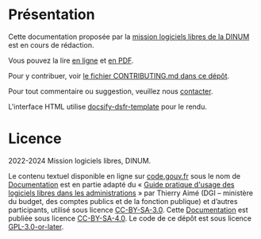 # Présentation

Cette documentation proposée par la [mission logiciels libres de la DINUM](https://code.gouv.fr) est en cours de rédaction.

Vous pouvez la lire [en ligne](https://code.gouv.fr/documentation/) et [en PDF](https://code.gouv.fr/documentation/logiciels-libres-et-administration-publique.pdf).

Pour y contribuer, voir [le fichier CONTRIBUTING.md dans ce dépôt](CONTRIBUTING.md).

Pour tout commentaire ou suggestion, veuillez nous [contacter](https://code.gouv.fr/fr/contact/).

L'interface HTML utilise [docsify-dsfr-template](https://github.com/codegouvfr/docsify-dsfr-template) pour le rendu.

# Licence

2022-2024 Mission logiciels libres, DINUM.

Le contenu textuel disponible en ligne sur [code.gouv.fr](https://code.gouv.fr) sous le nom de [Documentation](https://code.gouv.fr/documentation/) est en partie adapté du « [Guide pratique d'usage des logiciels libres dans les administrations](https://adullact.org/IMG/pdf/GuideLLadministrations-V1.2.0.pdf) » par Thierry Aimé (DGI – ministère du budget, des comptes publics et de la fonction publique) et d’autres participants, utilisé sous licence [CC-BY-SA-3.0](https://creativecommons.org/licenses/by-sa/3.0/deed.fr). Cette [Documentation](https://code.gouv.fr/documentation) est publiée sous licence [CC-BY-SA-4.0](https://creativecommons.org/licenses/by-sa/4.0/deed.fr). Le code de ce dépôt est sous licence [GPL-3.0-or-later](https://git.sr.ht/~codegouvfr/documentation/blob/main/LICENSES/GPL-3.0-or-later.txt).
